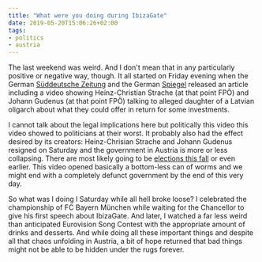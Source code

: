 ```yaml
---
title: "What were you doing during IbizaGate"
date: 2019-05-20T15:06:26+02:00
tags:
- politics
- austria
---
```


The last weekend was weird. And I don't mean that in any particularly positive or negative way, though. It all started on Friday evening when the German [Süddeutsche Zeitung](https://www.sueddeutsche.de/politik/strache-video-fpoe-oesterreich-ibiza-1.4451784) and the German [Spiegel](https://www.spiegel.de/politik/ausland/heinz-christian-strache-geheim-videos-belasten-fpoe-chef-a-1268059.html) released an article including a video showing Heinz-Christian Strache (at that point FPÖ) and Johann Gudenus (at that point FPÖ) talking to alleged daughter of a Latvian oligarch about what they could offer in return for some investments.

I cannot talk about the legal implications here but politically this video this video showed to politicians at their worst. It probably also had the effect desired by its creators: Heinz-Chrisian Strache and Johann Gudenus resigned on Saturday and the government in Austria is more or less collapsing. There are most likely going to be [elections this fall](https://derstandard.at/jetzt/livebericht/2000103378107/kurz-schliesst-weitere-zusammenarbeit-mit-strache-aus-neuwahl-offenbar-fix) or even earlier. This video opened basically a bottom-less can of worms and we might end with a completely defunct government by the end of this very day.

So what was I doing I Saturday while all hell broke loose? I celebrated the championship of FC Bayern München while waiting for the Chancellor to give his first speech about IbizaGate. And later, I watched a far less weird than anticipated Eurovision Song Contest with the appropriate amount of drinks and desserts. And while doing all these important things and despite all that chaos unfolding in Austria, a bit of hope returned that bad things might not be able to be hidden under the rugs forever.
